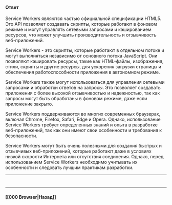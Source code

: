 
#### Ответ

Service Workers являются частью официальной спецификации HTML5. Это API позволяет создавать скрипты, которые работают в фоновом режиме и могут управлять сетевыми запросами и кэшированием ресурсов, что может улучшить производительность и отзывчивость веб-приложений.

Service Workers - это скрипты, которые работают в отдельном потоке и могут выполняться независимо от основного потока JavaScript. Они позволяют кэшировать ресурсы, такие как HTML-файлы, изображения, стили, скрипты и другие ресурсы, для ускорения загрузки страницы и обеспечения работоспособности приложения в автономном режиме.

Service Workers также могут использоваться для управления сетевыми запросами и обработки ответов на запросы. Это позволяет создавать приложения с более высокой отзывчивостью и надежностью, так как запросы могут быть обработаны в фоновом режиме, даже если приложение закрыто.

Service Workers поддерживаются во многих современных браузерах, включая Chrome, Firefox, Safari, Edge и Opera. Однако, использование Service Workers требует определенных знаний и опыта в разработке веб-приложений, так как они имеют свои особенности и требования к безопасности.

Service Workers могут быть очень полезными для создания быстрых и отзывчивых веб-приложений, которые работают даже в условиях низкой скорости Интернета или отсутствия соединения. Однако, перед использованием Service Workers необходимо учитывать их особенности и следовать лучшим практикам разработки.

___
#

___

#### [[000 Browser|Назад]]

